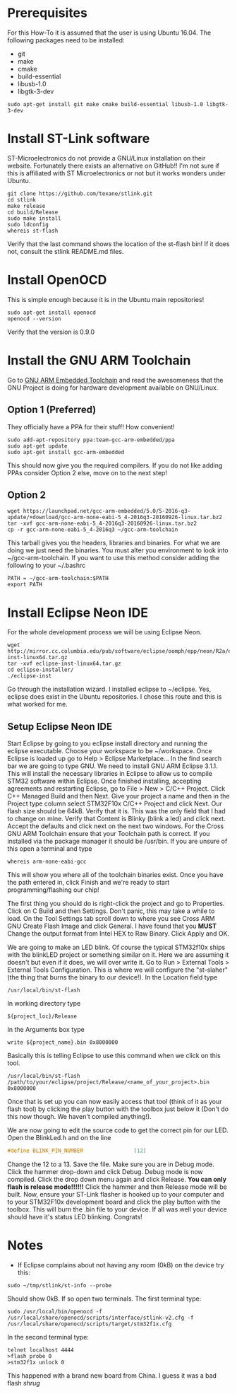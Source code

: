 # Prerequisites
For this How-To it is assumed that the user is using Ubuntu 16.04. The following packages need to be installed:
- git
- make
- cmake
- build-essential
- libusb-1.0
- libgtk-3-dev
```
sudo apt-get install git make cmake build-essential libusb-1.0 libgtk-3-dev
```

# Install ST-Link software
ST-Microelectronics do not provide a GNU/Linux installation on their website. Fortunately there exists an alternative on GitHub!! I'm not sure if this is affiliated with ST Microelectronics or not but it works wonders under Ubuntu.
```
git clone https://github.com/texane/stlink.git
cd stlink
make release
cd build/Release
sudo make install
sudo ldconfig
whereis st-flash
```
Verify that the last command shows the location of the st-flash bin! If it does not, consult the stlink README.md files.

# Install OpenOCD
This is simple enough because it is in the Ubuntu main repositories!
```
sudo apt-get install openocd
openocd --version
```
Verify that the version is 0.9.0

# Install the GNU ARM Toolchain
Go to [GNU ARM Embedded Toolchain](https://launchpad.net/gcc-arm-embedded) and read the awesomeness that the GNU Project is doing for hardware development available on GNU/Linux.
## Option 1 (Preferred)
They officially have a PPA for their stuff! How convenient!
```
sudo add-apt-repository ppa:team-gcc-arm-embedded/ppa
sudo apt-get update
sudo apt-get install gcc-arm-embedded
```
This should now give you the required compilers. If you do not like adding PPAs consider Option 2 else, move on to the next step!
## Option 2
```
wget https://launchpad.net/gcc-arm-embedded/5.0/5-2016-q3-update/+download/gcc-arm-none-eabi-5_4-2016q3-20160926-linux.tar.bz2
tar -xvf gcc-arm-none-eabi-5_4-2016q3-20160926-linux.tar.bz2
cp -r gcc-arm-none-eabi-5_4-2016q3 ~/gcc-arm-toolchain
```
This tarball gives you the headers, libraries and binaries. For what we are doing we just need the binaries. You must alter you environment to look into ~/gcc-arm-toolchain. If you want to use this method consider adding the following to your ~/.bashrc
```
PATH = ~/gcc-arm-toolchain:$PATH
export PATH
```

# Install Eclipse Neon IDE
For the whole development process we will be using Eclipse Neon.
```
wget http://mirror.cc.columbia.edu/pub/software/eclipse/oomph/epp/neon/R2a/eclipse-inst-linux64.tar.gz
tar -xvf eclipse-inst-linux64.tar.gz
cd eclipse-installer/
./eclipse-inst

```
Go through the installation wizard. I installed eclipse to ~/eclipse. Yes, eclipse does exist in the Ubuntu repositories. I chose this route and this is what worked for me.

## Setup Eclipse Neon IDE
Start Eclipse by going to you eclipse install directory and running the eclipse executable. Choose your workspace to be ~/workspace. Once Eclipse is loaded up go to Help > Eclipse Marketplace... In the find search bar we are going to type GNU. We need to install GNU ARM Eclipse 3.1.1. This will install the necessary libraries in Eclipse to allow us to compile STM32 software within Eclipse. Once finished installing, accepting agreements and restarting Eclipse, go to File > New > C/C++ Project. Click C++ Managed Build and then Next. Give your project a name and then in the Project type column select STM32F10x C/C++ Project and click Next. Our flash size should be 64kB. Verify that it is. This was the only field that I had to change on mine. Verify that Content is Blinky (blink a led) and click next. Accept the defaults and click next on the next two windows. For the Cross GNU ARM Toolchain ensure that your Toolchain path is correct. If you installed via the package manager it should be /usr/bin. If you are unsure of this open a terminal and type
```
whereis arm-none-eabi-gcc
```
This will show you where all of the toolchain binaries exist. Once you have the path entered in, click Finish and we're ready to start programming/flashing our chip!

The first thing you should do is right-click the project and go to Properties. Click on C Build and then Settings. Don't panic, this may take a while to load. On the Tool Settings tab scroll down to where you see Cross ARM GNU Create Flash Image and click General. I have found that you **MUST** Change the output format from Intel HEX to Raw Binary. Click Apply and OK.

We are going to make an LED blink. Of course the typical STM32f10x ships with the blinkLED project or something similar on it. Here we are assuming it doesn't but even if it does, we will over write it. Go to Run > External Tools > External Tools Configuration. This is where we will configure the "st-slaher" (the thing that burns the binary to our device!). In the Location field type
```
/usr/local/bin/st-flash
```
In working directory type
```
${project_loc}/Release
```
In the Arguments box type
```
write ${project_name}.bin 0x8000000
```
Basically this is telling Eclipse to use this command when we click on this tool.
```
/usr/local/bin/st-flash /path/to/your/eclipse/project/Release/<name_of_your_project>.bin 0x8000000
```
Once that is set up you can now easily access that tool (think of it as your flash tool) by clicking the play button with the toolbox just below it (Don't do this now though. We haven't compiled anything!).

We are now going to edit the source code to get the correct pin for our LED. Open the BlinkLed.h and on the line
```c
#define BLINK_PIN_NUMBER                (12)
```
Change the 12 to a 13. Save the file. Make sure you are in Debug mode. Click the hammer drop-down and click Debug. Debug mode is now compiled. Click the drop down menu again and click Release. **You can only flash is release mode!!!!!!** Click the hammer and then Release mode will be built. Now, ensure your ST-Link flasher is hooked up to your computer and to your STM32F10x development board and click the play button with the toolbox. This will burn the .bin file to your device. If all was well your device should have it's status LED blinking. Congrats!

# Notes
- If Eclipse complains about not having any room (0kB) on the device try this:
```
sudo ~/tmp/stlink/st-info --probe
```
Should show 0kB. If so open two terminals. The first terminal type:
```
sudo /usr/local/bin/openocd -f /usr/local/share/openocd/scripts/interface/stlink-v2.cfg -f /usr/local/share/openocd/scripts/target/stm32f1x.cfg
```
In the second terminal type:
```
telnet localhost 4444
>flash probe 0
>stm32f1x unlock 0
```
This happened with a brand new board from China. I guess it was a bad flash *shrug*

